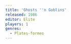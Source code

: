 ```yaml
---
title: 'Ghosts ''n Goblins'
released: 1986
editor: Elite
players: 1
genres:
  - Plates-formes
---
```

